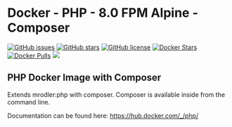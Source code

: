 # Docker - PHP - 8.0 FPM Alpine - Composer
[![GitHub issues](https://img.shields.io/github/issues/MarkusRodler/docker-php-composer.svg?style=flat-square)](https://github.com/MarkusRodler/docker-php-composer/issues) [![GitHub stars](https://img.shields.io/github/stars/MarkusRodler/docker-php-composer.svg?style=flat-square)](https://github.com/MarkusRodler/docker-php-composer/stargazers) [![GitHub license](https://img.shields.io/badge/license-MIT-blue.svg?style=flat-square)](https://raw.githubusercontent.com/MarkusRodler/docker-php-composer/master/LICENSE) [![Docker Stars](https://img.shields.io/docker/stars/mrodler/php-composer.svg?style=flat-square)]() [![Docker Pulls](https://img.shields.io/docker/pulls/mrodler/php-composer.svg?style=flat-square)]() [![](https://images.microbadger.com/badges/image/mrodler/php-composer.svg)](https://microbadger.com/images/mrodler/php-composer "Get your own image badge on microbadger.com")

## PHP Docker Image with Composer

Extends mrodler:php with composer.
Composer is available inside from the command line.

Documentation can be found here: https://hub.docker.com/_/php/
